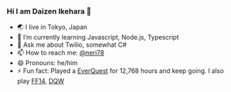 ### Hi I am Daizen Ikehara 👋

- 🌏 I live in Tokyo, Japan
- 🌱 I’m currently learning Javascript, Node.js, Typescript
- 💬 Ask me about Twilio, somewhat C#
- 📫 How to reach me: [@neri78](https://twitter.com/neri78)
- 😄 Pronouns: he/him
- ⚡ Fun fact: Played a [EverQuest]() for 12,768 hours and keep going. I also play [FF14](https://na.finalfantasyxiv.com/), [DQW](https://www.dragonquest.jp/walk/)

<!--
**neri78/neri78** is a ✨ _special_ ✨ repository because its `README.md` (this file) appears on your GitHub profile.

Here are some ideas to get you started:

- 🔭 I’m currently working on ...
- 🌱 I’m currently learning ...
- 👯 I’m looking to collaborate on ...
- 🤔 I’m looking for help with ...
- 💬 Ask me about ...
- 📫 How to reach me: ...
- 😄 Pronouns: ...
- ⚡ Fun fact: ...
-->
